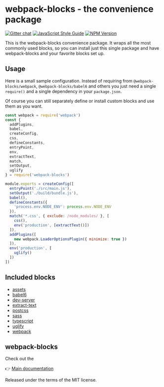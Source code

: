 # webpack-blocks - the convenience package

[![Gitter chat](https://badges.gitter.im/webpack-blocks.svg)](https://gitter.im/webpack-blocks)
[![JavaScript Style Guide](https://img.shields.io/badge/code%20style-standard-brightgreen.svg)](http://standardjs.com/)
[![NPM Version](https://img.shields.io/npm/v/webpack-blocks.svg)](https://www.npmjs.com/package/webpack-blocks)

This is the webpack-blocks convenience package. It wraps all the most commonly used blocks, so you can install just this single package and have webpack-blocks and your favorite blocks set up.


## Usage

Here is a small sample configuration. Instead of requiring from `@webpack-blocks/webpack`, `@webpack-blocks/babel6` and others you just need a single `require()` and a single dependency in your `package.json`.

Of course you can still separately define or install custom blocks and use them as you want.

```js
const webpack = require('webpack')
const {
  addPlugins,
  babel,
  createConfig,
  css,
  defineConstants,
  entryPoint,
  env,
  extractText,
  match,
  setOutput,
  uglify
} = require('webpack-blocks')

module.exports = createConfig([
  entryPoint('./src/main.js'),
  setOutput('./build/bundle.js'),
  babel(),
  defineConstants({
    'process.env.NODE_ENV': process.env.NODE_ENV
  }),
  match('*.css', { exclude: /node_modules/ }, [
    css(),
    env('production', [extractText()])
  ]),
  addPlugins([
    new webpack.LoaderOptionsPlugin({ minimize: true })
  ]),
  env('production', [
    uglify()
  ])
])
```

## Included blocks

* [assets](https://github.com/andywer/webpack-blocks/tree/master/packages/assets)
* [babel6](https://github.com/andywer/webpack-blocks/tree/master/packages/babel6)
* [dev-server](https://github.com/andywer/webpack-blocks/tree/master/packages/dev-server)
* [extract-text](https://github.com/andywer/webpack-blocks/tree/master/packages/extract-text)
* [postcss](https://github.com/andywer/webpack-blocks/tree/master/packages/postcss)
* [sass](https://github.com/andywer/webpack-blocks/tree/master/packages/sass)
* [typescript](https://github.com/andywer/webpack-blocks/tree/master/packages/typescript)
* [uglify](https://github.com/andywer/webpack-blocks/tree/master/packages/uglify)
* [webpack](https://github.com/andywer/webpack-blocks/tree/master/packages/webpack)


## webpack-blocks

Check out the

👉 [Main documentation](https://github.com/andywer/webpack-blocks)

Released under the terms of the MIT license.
